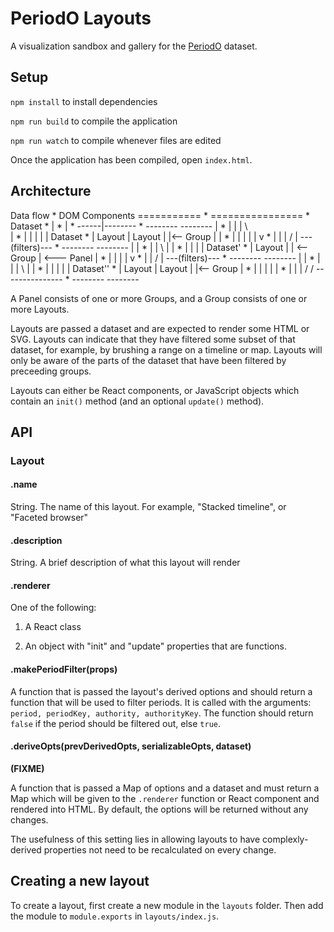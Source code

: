 # PeriodO Layouts

A visualization sandbox and gallery for the [PeriodO] dataset.

## Setup

`npm install` to install dependencies

`npm run build` to compile the application

`npm run watch` to compile whenever files are edited

Once the application has been compiled, open `index.html`.


## Architecture

   Data flow     *          DOM Components
  ===========    *         ================
                 *
   Dataset       *
      |          *
      |          *
------|--------  *    -------- --------
      |          *   |        |        |  \            \
      |          *   |        |        |   |            |
   Dataset       *   | Layout | Layout |   |<-- Group   |
      |          *   |        |        |   |            |
      v          *   |        |        |  /             |
---(filters)---  *    -------- --------                 |
      |          *       |        |        \            |
      |          *       |        |         |           |
   Dataset'      *       | Layout |         | <-- Group | <--- Panel
      |          *       |        |         |           |
      v          *       |        |        /            |
---(filters)---  *    -------- --------                 |
      |          *   |        |        |  \             |
      |          *   |        |        |   |            |
   Dataset''     *   | Layout | Layout |   |<-- Group   |
                 *   |        |        |   |            |
                 *   |        |        |  /            /
---------------  *    -------- --------

A Panel consists of one or more Groups, and a Group consists of one or
more Layouts.

Layouts are passed a dataset and are expected to render some HTML or SVG.
Layouts can indicate that they have filtered some subset of that dataset, for
example, by brushing a range on a timeline or map. Layouts will only be aware
of the parts of the dataset that have been filtered by preceeding groups.

Layouts can either be React components, or JavaScript objects which contain
an `init()` method (and an optional `update()` method).

## API

### Layout

#### .name
String. The name of this layout. For example, "Stacked timeline", or "Faceted browser"

#### .description
String. A brief description of what this layout will render

#### .renderer
One of the following:

1. A React class

2. An object with "init" and "update" properties that are functions.

#### .makePeriodFilter(props)
A function that is passed the layout's derived options and should return a
function that will be used to filter periods. It is called with the arguments:
`period, periodKey, authority, authorityKey`. The function should return
`false` if the period should be filtered out, else `true`.

#### .deriveOpts(prevDerivedOpts, serializableOpts, dataset)
**(FIXME)**

A function that is passed a Map of options and a dataset and must return a Map
which will be given to the `.renderer` function or React component and rendered
into HTML.  By default, the options will be returned without any changes.

The usefulness of this setting lies in allowing layouts to have complexly-
derived properties not need to be recalculated on every change.


## Creating a new layout

To create a layout, first create a new module in the `layouts` folder.
Then add the module to `module.exports` in `layouts/index.js`.


[PeriodO]: https://perio.do/
